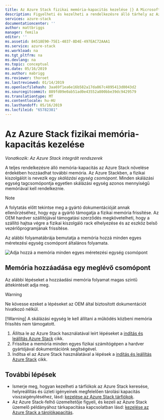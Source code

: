 ```yaml
---
title: Az Azure Stack fizikai memória-kapacitás kezelése |} A Microsoft Docs
description: Figyelheti és kezelheti a rendelkezésre álló tárhely az Azure Stackhez.
services: azure-stack
documentationcenter: ''
author: mattbriggs
manager: femila
editor: ''
ms.assetid: 84518E90-75E1-4037-8D4E-497EAC72AAA1
ms.service: azure-stack
ms.workload: na
ms.tgt_pltfrm: na
ms.devlang: na
ms.topic: conceptual
ms.date: 05/16/2019
ms.author: mabrigg
ms.reviewer: thoroet
ms.lastreviewed: 01/14/2019
ms.openlocfilehash: 3aa69f1ea6e16b582a17da867c4895413d0043d2
ms.sourcegitcommit: 889fd09e0ab51ad0e43552a800bbe39dc9429579
ms.translationtype: MT
ms.contentlocale: hu-HU
ms.lasthandoff: 05/16/2019
ms.locfileid: "65782381"
---
```

# <a name="manage-physical-memory-capacity-for-azure-stack"></a>Az Azure Stack fizikai memória-kapacitás kezelése

*Vonatkozik: Az Azure Stack integrált rendszerek*

A teljes rendelkezésre álló memória-kapacitás az Azure Stack növelése érdekében hozzáadhat további memória. Az Azure Stackben, a fizikai kiszolgálót is nevezik egy *skálázási egység csomópont*. Minden skálázási egység tagcsomópontja egyetlen skálázási egység azonos mennyiségű memóriával kell rendelkeznie.

> [!note]  
> A folytatás előtt tekintse meg a gyártó dokumentációját annak ellenőrzéséhez, hogy egy a gyártó támogatja a fizikai memória frissítése. Az OEM hardver szállítójával támogatási szerződés megkövetelheti, hogy a szállító hajtsa végre a fizikai kiszolgáló rack elhelyezése és az eszköz belső vezérlőprogramjának frissítése.

Az alábbi folyamatábrája bemutatja a memória hozzá minden egyes méretezési egység csomópont általános folyamata.

![Adja hozzá a memória minden egyes méretezési egység csomópont](media/azure-stack-manage-storage-physical-capacity/process-to-add-memory-to-scale-unit.png)

## <a name="add-memory-to-an-existing-node"></a>Memória hozzáadása egy meglévő csomópont
Az alábbi lépéseket a hozzáadási memória folyamat magas szintű áttekintését adja meg. 

> [!Warning]
> Ne kövesse ezeket a lépéseket az OEM által biztosított dokumentációt hivatkozó nélkül.
> 
> [!Warning]
> A skálázási egység le kell állítani a működés közbeni memória frissítés nem támogatott.

1. Állítsa le az Azure Stack használatával leírt lépéseket a [indítás és leállítás Azure Stack](azure-stack-start-and-stop.md) cikk.
2. Frissítse a memória minden egyes fizikai számítógépen a hardver gyártójával dokumentációnk segítségével.
3. Indítsa el az Azure Stack használatával a lépések a [indítás és leállítás Azure Stack](azure-stack-start-and-stop.md) cikk.

## <a name="next-steps"></a>További lépések

 - Ismerje meg, hogyan kezelheti a tárfiókok az Azure Stack keresése, helyreállítás és üzleti igényeinek megfelelően tárolási kapacitás visszaigényléséhez, lásd: [kezelése az Azure Stack tárfiókok](azure-stack-manage-storage-accounts.md).
 - Az Azure Stack-felhő üzemeltetője figyeli, és kezeli az Azure Stack üzemelő példányához tárkapacitása kapcsolatban lásd: [kezelése az Azure Stack a tárolókapacitás](azure-stack-manage-storage-shares.md). 
